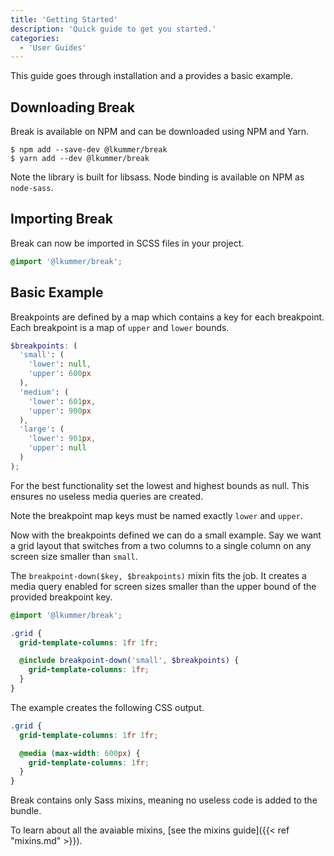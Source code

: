 ```yaml
---
title: 'Getting Started'
description: 'Quick guide to get you started.'
categories:
  - 'User Guides'
---
```


This guide goes through installation and a provides a basic example.

## Downloading Break

Break is available on NPM and can be downloaded using NPM and Yarn.

```shell
$ npm add --save-dev @lkummer/break
$ yarn add --dev @lkummer/break
```

Note the library is built for libsass. Node binding is available on NPM as
`node-sass`.

## Importing Break

Break can now be imported in SCSS files in your project.

```scss
@import '@lkummer/break';
```

## Basic Example

Breakpoints are defined by a map which contains a key for each breakpoint.
Each breakpoint is a map of `upper` and `lower` bounds.

```scss
$breakpoints: (
  'small': (
    'lower': null,
    'upper': 600px
  ),
  'medium': (
    'lower': 601px,
    'upper': 900px
  ),
  'large': (
    'lower': 901px,
    'upper': null
  )
);
```

For the best functionality set the lowest and highest bounds as null. This
ensures no useless media queries are created.

Note the breakpoint map keys must be named exactly `lower` and `upper`.

Now with the breakpoints defined we can do a small example.
Say we want a grid layout that switches from a two columns to a single column on
any screen size smaller than `small`.

The `breakpoint-down($key, $breakpoints)` mixin fits the job. It creates a media
query enabled for screen sizes smaller than the upper bound of the provided
breakpoint key.

```scss
@import '@lkummer/break';

.grid {
  grid-template-columns: 1fr 1fr;

  @include breakpoint-down('small', $breakpoints) {
    grid-template-columns: 1fr;
  }
}
```

The example creates the following CSS output.

```scss
.grid {
  grid-template-columns: 1fr 1fr;

  @media (max-width: 600px) {
    grid-template-columns: 1fr;
  }
}
```

Break contains only Sass mixins, meaning no useless code is added to the bundle.

To learn about all the avaiable mixins,
[see the mixins guide]({{< ref "mixins.md" >}}).
